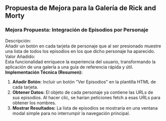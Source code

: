 ## **Propuesta de Mejora para la Galería de Rick and Morty**

### **Mejora Propuesta: Integración de Episodios por Personaje**

Descripción:  
Añadir un botón en cada tarjeta de personaje que al ser presionado muestre una lista de todos los episodios en los que dicho personaje ha aparecido.  
Valor Añadido:  
Esta funcionalidad enriquece la experiencia del usuario, transformando la aplicación de una galería a una guía de referencia rápida y útil.  
**Implementación Técnica (Resumen):**

1. **Añadir Botón:** Incluir un botón "Ver Episodios" en la plantilla HTML de cada tarjeta.  
2. **Obtener Datos:** El objeto de cada personaje ya contiene las URLs de sus episodios. Al hacer clic, se harían peticiones fetch a esas URLs para obtener los nombres.  
3. **Mostrar Resultados:** La lista de episodios se mostraría en una ventana modal simple para no interrumpir la navegación principal.
